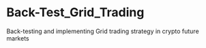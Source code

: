 # Back-Test_Grid_Trading
Back-testing and implementing Grid trading strategy in crypto future markets
